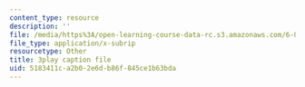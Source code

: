 ```yaml
---
content_type: resource
description: ''
file: /media/https%3A/open-learning-course-data-rc.s3.amazonaws.com/6-004-computation-structures-spring-2017/5183411ca2b02e6db86f845ce1b63bda_TSmui37yrL8.srt
file_type: application/x-subrip
resourcetype: Other
title: 3play caption file
uid: 5183411c-a2b0-2e6d-b86f-845ce1b63bda
---
```


